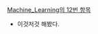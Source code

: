 [Machine_Learning의 12번 항목](https://github.com/fightmeat/TIL/blob/8dc4649c3f2bfffe7088365806a29358c81914b1/Machine_Learning/10.%20%EC%8B%A4%EC%A0%84%EC%98%88%EC%A0%9C(tips).ipynb)
- 이것저것 해봤다.

